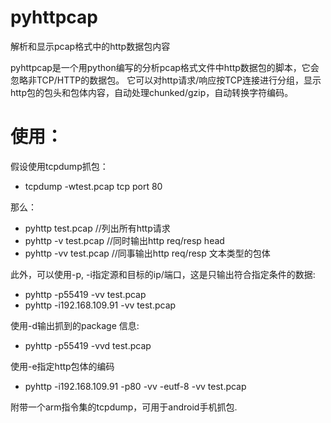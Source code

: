 pyhttpcap
=========

解析和显示pcap格式中的http数据包内容

pyhttpcap是一个用python编写的分析pcap格式文件中http数据包的脚本，它会忽略非TCP/HTTP的数据包。
它可以对http请求/响应按TCP连接进行分组，显示http包的包头和包体内容，自动处理chunked/gzip，自动转换字符编码。

使用：
=========
假设使用tcpdump抓包：
+ tcpdump -wtest.pcap tcp port 80

那么：
+ pyhttp test.pcap    //列出所有http请求
+ pyhttp -v test.pcap    //同时输出http req/resp head
+ pyhttp -vv test.pcap   //同事输出http req/resp 文本类型的包体

此外，可以使用-p, -i指定源和目标的ip/端口，这是只输出符合指定条件的数据:
+ pyhttp -p55419 -vv test.pcap
+ pyhttp -i192.168.109.91 -vv test.pcap

使用-d输出抓到的package 信息:
+ pyhttp -p55419 -vvd test.pcap

使用-e指定http包体的编码
+ pyhttp -i192.168.109.91 -p80 -vv -eutf-8 -vv test.pcap

附带一个arm指令集的tcpdump，可用于android手机抓包.
